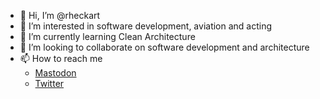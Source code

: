 - 👋 Hi, I’m @rheckart
- 👀 I’m interested in software development, aviation and acting
- 🌱 I’m currently learning Clean Architecture
- 💞️ I’m looking to collaborate on software development and architecture
- 📫 How to reach me
  - <a rel="me" href="https://our.devchatter.com/@rheckart">Mastodon</a>
  - [Twitter](https://twitter.com/rheckart)

<!---
rheckart/rheckart is a ✨ special ✨ repository because its `README.md` (this file) appears on your GitHub profile.
You can click the Preview link to take a look at your changes.
--->
